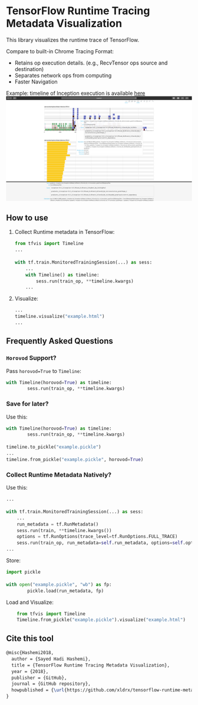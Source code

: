 # TensorFlow Runtime Tracing Metadata Visualization
This library visualizes the runtime trace of TensorFlow. 

Compare to built-in Chrome Tracing Format:
* Retains op execution details. (e.g., RecvTensor ops source and destination)
* Separates network ops from computing
* Faster Navigation

Example: timeline of Inception execution is available [here](http://htmlpreview.github.io/?https://github.com/xldrx/tensorflow-runtime-metadata-visualization/blob/master/example-inception-train-4w-1ps.html)
![Inception Timeline](example-inception-train-4w-1ps.png?raw=true "Inception Timeline")

## How to use
1. Collect Runtime metadata in TensorFlow:
    ```python
    from tfvis import Timeline
    ...
    
    with tf.train.MonitoredTrainingSession(...) as sess:
        ...
        with Timeline() as timeline:
            sess.run(train_op, **timeline.kwargs)
        ...
    ```
2. Visualize:
    ```python
    ...
    timeline.visualize("example.html")
    ...
    ```

## Frequently Asked Questions
### `Horovod` Support?
Pass `horovod=True` to `Timeline`:
```python
with Timeline(horovod=True) as timeline:
        sess.run(train_op, **timeline.kwargs)
```

### Save for later?
Use this:
```python
with Timeline(horovod=True) as timeline:
        sess.run(train_op, **timeline.kwargs)
        
timeline.to_pickle("example.pickle")
...
timeline.from_pickle("example.pickle", horovod=True)
```

### Collect Runtime Metadata Natively?
Use this:
```python
...

with tf.train.MonitoredTrainingSession(...) as sess:
	...
	run_metadata = tf.RunMetadata()
	sess.run(train, **timeline.kwargs())
	options = tf.RunOptions(trace_level=tf.RunOptions.FULL_TRACE)
	sess.run(train_op, run_metadata=self.run_metadata, options=self.options)
...
```

Store:
```python
import pickle

with open("example.pickle", "wb") as fp:
        pickle.load(run_metadata, fp)
```

Load and Visualize:
```python
    from tfvis import Timeline
    Timeline.from_pickle("example.pickle").visualize("example.html")
```

## Cite this tool
```latex
@misc{Hashemi2018,
  author = {Sayed Hadi Hashemi},
  title = {TensorFlow Runtime Tracing Metadata Visualization},
  year = {2018},
  publisher = {GitHub},
  journal = {GitHub repository},
  howpublished = {\url{https://github.com/xldrx/tensorflow-runtime-metadata-visualization}},
}
```
